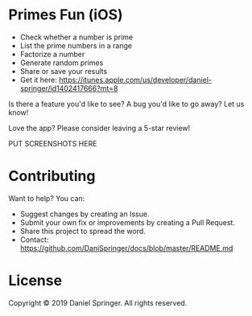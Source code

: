 # Primes Fun (iOS)
- Check whether a number is prime
- List the prime numbers in a range
- Factorize a number
- Generate random primes
- Share or save your results
- Get it here: https://itunes.apple.com/us/developer/daniel-springer/id1402417666?mt=8

Is there a feature you'd like to see? A bug you'd like to go away? Let us know!

Love the app? Please consider leaving a 5-star review!


PUT SCREENSHOTS HERE

# Contributing
Want to help? You can:
- Suggest changes by creating an Issue.
- Submit your own fix or improvements by creating a Pull Request.
- Share this project to spread the word.
- Contact: https://github.com/DaniSpringer/docs/blob/master/README.md

# License
Copyright © 2019 Daniel Springer. All rights reserved.